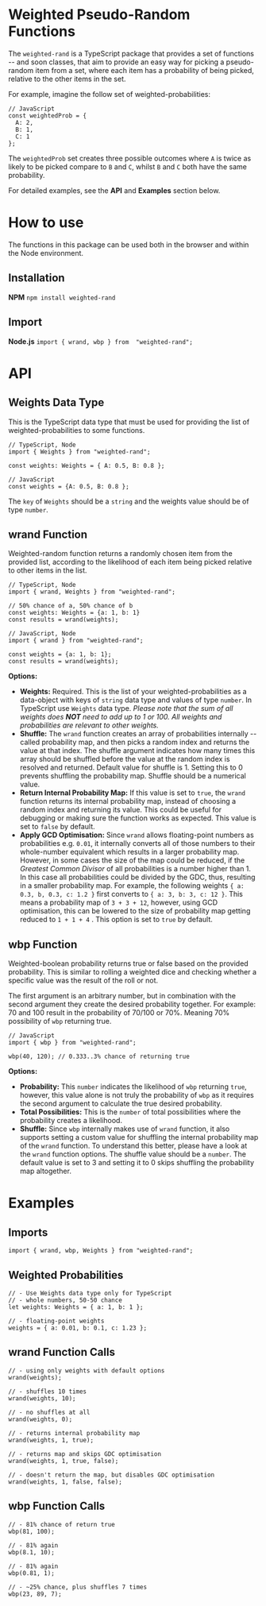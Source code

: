 # Weighted Pseudo-Random Functions

The `weighted-rand` is a TypeScript package that provides a set of functions -- and soon classes, that aim to provide an easy way for picking a pseudo-random item from a set, where each item has a probability of being picked, relative to the other items in the set.

For example, imagine the follow set of weighted-probabilities:

```
// JavaScript
const weightedProb = {
  A: 2,
  B: 1,
  C: 1
};
```

The `weightedProb` set creates three possible outcomes where `A` is twice as likely to be picked compare to `B` and `C`, whilst `B` and `C` both have the same probability.

For detailed examples, see the **API** and **Examples** section below.

# How to use

The functions in this package can be used both in the browser and within the Node environment.

## Installation

**NPM**
`npm install weighted-rand`

## Import

**Node.js**
`import { wrand, wbp } from  "weighted-rand";`

# API

## Weights Data Type

This is the TypeScript data type that must be used for providing the list of weighted-probabilities to some functions.

```
// TypeScript, Node
import { Weights } from "weighted-rand";

const weights: Weights = { A: 0.5, B: 0.8 };

// JavaScript
const weights = {A: 0.5, B: 0.8 };
```

The `key` of `Weights` should be a `string` and the weights value should be of type `number`.

## wrand Function

Weighted-random function returns a randomly chosen item from the provided list, according to the likelihood of each item being picked relative to other items in the list.

```
// TypeScript, Node
import { wrand, Weights } from "weighted-rand";

// 50% chance of a, 50% chance of b
const weights: Weights = {a: 1, b: 1}
const results = wrand(weights);

// JavaScript, Node
import { wrand } from "weighted-rand";

const weights = {a: 1, b: 1};
const results = wrand(weights);
```

**Options:**

- **Weights:** Required. This is the list of your weighted-probabilities as a data-object with keys of `string` data type and values of type `number`. In TypeScript use `Weights` data type. _Please note that the sum of all weights does **NOT** need to add up to 1 or 100. All weights and probabilities are relevant to other weights._
- **Shuffle:** The `wrand` function creates an array of probabilities internally -- called probability map, and then picks a random index and returns the value at that index. The shuffle argument indicates how many times this array should be shuffled before the value at the random index is resolved and returned. Default value for shuffle is 1. Setting this to 0 prevents shuffling the probability map. Shuffle should be a numerical value.
- **Return Internal Probability Map:** If this value is set to `true`, the `wrand` function returns its internal probability map, instead of choosing a random index and returning its value. This could be useful for debugging or making sure the function works as expected. This value is set to `false` by default.
- **Apply GCD Optimisation:** Since `wrand` allows floating-point numbers as probabilities e.g. `0.01`, it internally converts all of those numbers to their whole-number equivalent which results in a larger probability map. However, in some cases the size of the map could be reduced, if the _Greatest Common Divisor_ of all probabilities is a number higher than 1. In this case all probabilities could be divided by the GDC, thus, resulting in a smaller probability map. For example, the following weights `{ a: 0.3, b, 0.3, c: 1.2 }` first converts to `{ a: 3, b: 3, c: 12 }`. This means a probability map of `3 + 3 + 12`, however, using GCD optimisation, this can be lowered to the size of probability map getting reduced to `1 + 1 + 4` . This option is set to `true` by default.

## wbp Function

Weighted-boolean probability returns true or false based on the provided probability. This is similar to rolling a weighted dice and checking whether a specific value was the result of the roll or not.

The first argument is an arbitrary number, but in combination with the second argument they create the desired probability together. For example: 70 and 100 result in the probability of 70/100 or 70%. Meaning 70% possibility of `wbp` returning true.

```
// JavaScript
import { wbp } from "weighted-rand";

wbp(40, 120); // 0.333..3% chance of returning true
```

**Options:**

- **Probability:** This `number` indicates the likelihood of `wbp` returning `true`, however, this value alone is not truly the probability of `wbp` as it requires the second argument to calculate the true desired probability.
- **Total Possibilities:** This is the `number` of total possibilities where the probability creates a likelihood.
- **Shuffle:** Since `wbp` internally makes use of `wrand` function, it also supports setting a custom value for shuffling the internal probability map of the `wrand` function. To understand this better, please have a look at the `wrand` function options. The shuffle value should be a `number`. The default value is set to 3 and setting it to 0 skips shuffling the probability map altogether.

# Examples

## Imports

```
import { wrand, wbp, Weights } from "weighted-rand";
```

## Weighted Probabilities

```
// - Use Weights data type only for TypeScript
// - whole numbers, 50-50 chance
let weights: Weights = { a: 1, b: 1 };

// - floating-point weights
weights = { a: 0.01, b: 0.1, c: 1.23 };
```

## wrand Function Calls

```
// - using only weights with default options
wrand(weights);

// - shuffles 10 times
wrand(weights, 10);

// - no shuffles at all
wrand(weights, 0);

// - returns internal probability map
wrand(weights, 1, true);

// - returns map and skips GDC optimisation
wrand(weights, 1, true, false);

// - doesn't return the map, but disables GDC optimisation
wrand(weights, 1, false, false);
```

## wbp Function Calls

```
// - 81% chance of return true
wbp(81, 100);

// - 81% again
wbp(8.1, 10);

// - 81% again
wbp(0.81, 1);

// - ~25% chance, plus shuffles 7 times
wbp(23, 89, 7);
```
